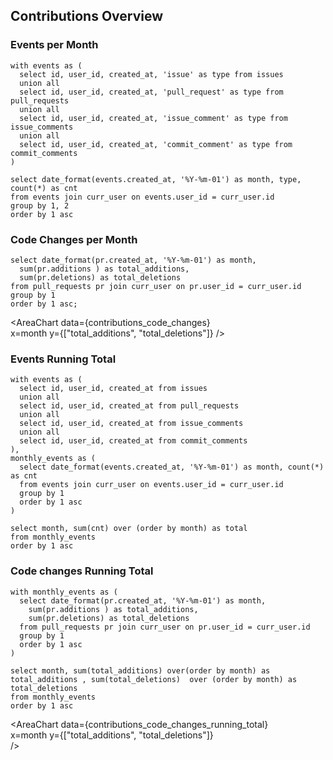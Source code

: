 

## Contributions Overview

### Events per Month

```contributions_per_month
with events as (
  select id, user_id, created_at, 'issue' as type from issues
  union all
  select id, user_id, created_at, 'pull_request' as type from pull_requests
  union all
  select id, user_id, created_at, 'issue_comment' as type from issue_comments
  union all
  select id, user_id, created_at, 'commit_comment' as type from commit_comments
)

select date_format(events.created_at, '%Y-%m-01') as month, type, count(*) as cnt
from events join curr_user on events.user_id = curr_user.id
group by 1, 2
order by 1 asc
```

<AreaChart 
    data={contributions_per_month}  
    x=month 
    y=cnt
    series=type
/>


### Code Changes per Month

```contributions_code_changes
select date_format(pr.created_at, '%Y-%m-01') as month,  
  sum(pr.additions ) as total_additions, 
  sum(pr.deletions) as total_deletions
from pull_requests pr join curr_user on pr.user_id = curr_user.id
group by 1
order by 1 asc;
```

<AreaChart 
    data={contributions_code_changes}  
    x=month 
    y={["total_additions", "total_deletions"]}
/>

### Events Running Total

```contributions_running_total
with events as (
  select id, user_id, created_at from issues
  union all
  select id, user_id, created_at from pull_requests
  union all
  select id, user_id, created_at from issue_comments
  union all
  select id, user_id, created_at from commit_comments
),
monthly_events as (
  select date_format(events.created_at, '%Y-%m-01') as month, count(*) as cnt
  from events join curr_user on events.user_id = curr_user.id
  group by 1
  order by 1 asc
)

select month, sum(cnt) over (order by month) as total
from monthly_events
order by 1 asc
```

<AreaChart 
    data={contributions_running_total}  
    x=month 
    y=total
/>

### Code changes Running Total

```contributions_code_changes_running_total
with monthly_events as (
  select date_format(pr.created_at, '%Y-%m-01') as month,  
    sum(pr.additions ) as total_additions, 
    sum(pr.deletions) as total_deletions
  from pull_requests pr join curr_user on pr.user_id = curr_user.id
  group by 1
  order by 1 asc
)

select month, sum(total_additions) over(order by month) as total_additions , sum(total_deletions)  over (order by month) as total_deletions
from monthly_events
order by 1 asc
```

<AreaChart 
    data={contributions_code_changes_running_total}  
    x=month 
    y={["total_additions", "total_deletions"]}  
/>